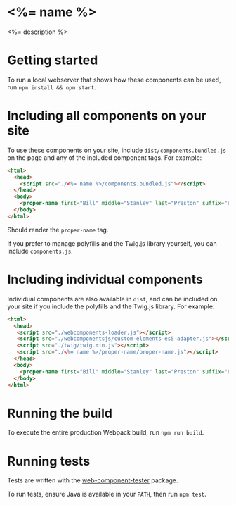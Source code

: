 # <%= name %>

<%= description %>

# Getting started

To run a local webserver that shows how these components can be used, run
`npm install && npm start`.
 
# Including all components on your site

To use these components on your site, include `dist/components.bundled.js` on
the page and any of the included component tags. For example:

```html
<html>
  <head>
    <script src="./<%= name %>/components.bundled.js"></script>
  </head>
  <body>
    <proper-name first="Bill" middle="Stanley" last="Preston" suffix="Esquire"></proper-name>
  </body>
</html>
```

Should render the `proper-name` tag.

If you prefer to manage polyfills and the Twig.js library yourself, you can
include `components.js`.

# Including individual components

Individual components are also available in `dist`, and can be included on your
site if you include the polyfills and the Twig.js library. For example:
 
 ```html
 <html>
   <head>
    <script src="./webcomponents-loader.js"></script>
    <script src="./webcomponentsjs/custom-elements-es5-adapter.js"></script>
    <script src="./twig/twig.min.js"></script>
    <script src="./<%= name %>/proper-name/proper-name.js"></script>
   </head>
   <body>
     <proper-name first="Bill" middle="Stanley" last="Preston" suffix="Esquire"></proper-name>
   </body>
 </html>
```

# Running the build

To execute the entire production Webpack build, run `npm run build`.

# Running tests

Tests are written with the [web-component-tester](https://github.com/Polymer/tools/tree/master/packages/web-component-tester)
package.

To run tests, ensure Java is available in your `PATH`, then run `npm test`.
